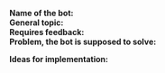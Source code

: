 **Name of the bot:** <!-- if you have a suggestion of a name, enter it here -->  
**General topic:** <!-- for example: "answers" or "edits" -->  
**Requires feedback:** <!-- does the bot need feedback from its users? (yes/no) -->  
**Problem, the bot is supposed to solve:**  
<!-- what problem do you want to solve with this bot? -->

**Ideas for implementation:**
<!--
if you have rough ideas on how this bot could work, put them here.
This could include stuff like commands for interaction, used API-routes or third-party libraries/services
-->

